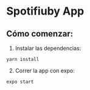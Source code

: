 # Spotifiuby App

## Cómo comenzar:

1. Instalar las dependencias: 
```
yarn install
```

2. Correr la app con expo: 
```
expo start
```
